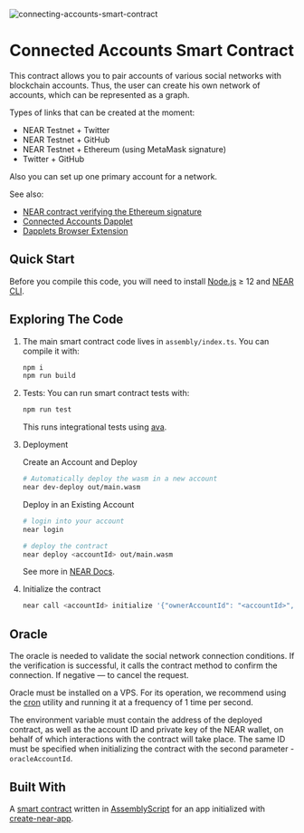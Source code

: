![connecting-accounts-smart-contract](https://user-images.githubusercontent.com/43613968/221562259-8ecc7ae1-2c4f-4422-ac2e-11f3891405bf.jpg)

# Connected Accounts Smart Contract

This contract allows you to pair accounts of various social networks with blockchain accounts. Thus, the user can create his own network of accounts, which can be represented as a graph.

Types of links that can be created at the moment:

- NEAR Testnet + Twitter
- NEAR Testnet + GitHub
- NEAR Testnet + Ethereum (using MetaMask signature)
- Twitter + GitHub

Also you can set up one primary account for a network.

See also:

- [NEAR contract verifying the Ethereum signature]
- [Connected Accounts Dapplet]
- [Dapplets Browser Extension]

## Quick Start

Before you compile this code, you will need to install [Node.js] ≥ 12 and [NEAR CLI].

## Exploring The Code

1. The main smart contract code lives in `assembly/index.ts`. You can compile
   it with:

   ```bash
   npm i
   npm run build
   ```

2. Tests: You can run smart contract tests with:

   ```bash
   npm run test
   ```

   This runs integrational tests using [ava].

3. Deployment

   Create an Account and Deploy

   ```bash
   # Automatically deploy the wasm in a new account
   near dev-deploy out/main.wasm
   ```

   Deploy in an Existing Account

   ```bash
   # login into your account
   near login

   # deploy the contract
   near deploy <accountId> out/main.wasm
   ```

   See more in [NEAR Docs].

4. Initialize the contract

   ```bash
   near call <accountId> initialize '{"ownerAccountId": "<accountId>", "oracleAccountId": "<accountId>", "minStakeAmount": "1000000000000000000000"}' --accountId=<accountId>
   ```

## Oracle

The oracle is needed to validate the social network connection conditions. If the verification is successful, it calls the contract method to confirm the connection. If negative — to cancel the request.

Oracle must be installed on a VPS. For its operation, we recommend using the [cron] utility and running it at a frequency of 1 time per second.

The environment variable must contain the address of the deployed contract, as well as the account ID and private key of the NEAR wallet, on behalf of which interactions with the contract will take place. The same ID must be specified when initializing the contract with the second parameter - `oracleAccountId`.

## Built With

A [smart contract] written in [AssemblyScript] for an app initialized with [create-near-app].

[smart contract]: https://docs.near.org/develop/quickstart-guide
[assemblyscript]: https://www.assemblyscript.org/
[create-near-app]: https://github.com/near/create-near-app
[node.js]: https://nodejs.org/en/download/package-manager/
[ava]: https://github.com/avajs/ava
[cron]: https://en.wikipedia.org/wiki/Cron
[connected accounts dapplet]: https://github.com/dapplets/connecting-accounts-dapplet
[dapplets browser extension]: https://github.com/dapplets/dapplet-extension
[near contract verifying the ethereum signature]: https://github.com/dapplets/verify-eth-signature-on-near
[near docs]: https://docs.near.org/develop/deploy
[near cli]: https://www.npmjs.com/package/near-cli
